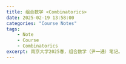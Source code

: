```yaml
---
title: 组合数学 <Combinatorics>
date: 2025-02-19 13:58:00
categories: "Course Notes"
tags: 
    - Note
    - Course
    - Combinatorics
excerpt: 南京大学2025春，组合数学（尹一通）笔记。
---
```

